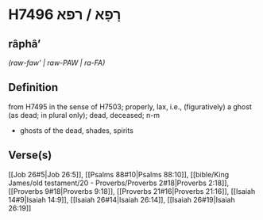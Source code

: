 # H7496 רָפָא / רפא

## râphâʼ

_(raw-faw' | raw-PAW | ra-FA)_

## Definition

from H7495 in the sense of H7503; properly, lax, i.e., (figuratively) a ghost (as dead; in plural only); dead, deceased; n-m

- ghosts of the dead, shades, spirits

## Verse(s)

[[Job 26#5|Job 26:5]], [[Psalms 88#10|Psalms 88:10]], [[bible/King James/old testament/20 - Proverbs/Proverbs 2#18|Proverbs 2:18]], [[Proverbs 9#18|Proverbs 9:18]], [[Proverbs 21#16|Proverbs 21:16]], [[Isaiah 14#9|Isaiah 14:9]], [[Isaiah 26#14|Isaiah 26:14]], [[Isaiah 26#19|Isaiah 26:19]]